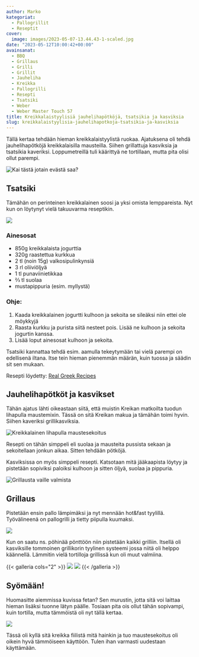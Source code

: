 ```yaml
---
author: Marko
kategoriat:
  - Pallogrillit
  - Reseptit
cover:
  image: images/2023-05-07-13.44.43-1-scaled.jpg
date: "2023-05-12T10:00:42+00:00"
avainsanat:
  - BBQ
  - Grillaus
  - Grilli
  - Grillit
  - Jauheliha
  - Kreikka
  - Pallogrilli
  - Resepti
  - Tsatsiki
  - Weber
  - Weber Master Touch 57
title: Kreikkalaistyylisiä jauhelihapötköjä, tsatsikia ja kasviksia
slug: kreikkalaistyylisia-jauhelihapotkoja-tsatsikia-ja-kasviksia
---
```

Tällä kertaa tehdään hieman kreikkalaistyylistä ruokaa. Ajatuksena oli tehdä jauhelihapötköjä kreikkalaisilla mausteilla. Siihen grillattuja kasviksia ja tsatsikia kaveriksi. Loppumetreillä tuli käärittyä ne tortillaan, mutta pita olisi ollut parempi.

![](images/2023-05-07-12.37.05-1.jpg "Kai tästä jotain evästä saa?")

## Tsatsiki

Tämähän on perinteinen kreikkalainen soosi ja yksi omista lemppareista. Nyt kun on löytynyt vielä takuuvarma reseptikin.

![](images/2023-05-07-09.18.22-1.jpg)

### Ainesosat

- 850g kreikkalaista jogurttia
- 320g raastettua kurkkua
- 2 tl (noin 15g) valkosipulinkynsiä
- 3 rl oliiviöljyä
- 1 tl punaviinietikkaa
- ⅔ tl suolaa
- mustapippuria (esim. myllystä)

### Ohje:

1. Kaada kreikkalainen jogurtti kulhoon ja sekoita se sileäksi niin ettei ole möykkyjä
2. Raasta kurkku ja purista siitä nesteet pois. Lisää ne kulhoon ja sekoita jogurtin kanssa.
3. Lisää loput ainesosat kulhoon ja sekoita.

Tsatsiki kannattaa tehdä esim. aamulla tekeytymään tai vielä parempi on edellisenä iltana. Itse tein hieman pienemmän määrän, kuin tuossa ja säädin sit sen mukaan.

Resepti löydetty: [Real Greek Recipes](https://realgreekrecipes.com/tzatziki-recipe/)

## Jauhelihapötköt ja kasvikset

Tähän ajatus lähti oikeastaan siitä, että muistin Kreikan matkoilta tuodun lihapulla maustemixin. Tässä on sitä Kreikan makua ja tämähän toimi hyvin. Siihen kaveriksi grillikasviksia.

![](images/2023-05-07-14.00.55-1.jpg "Kreikkalainen lihapulla maustesekoitus")

Resepti on tähän simppeli eli suolaa ja mausteita pussista sekaan ja sekoitellaan jonkun aikaa. Sitten tehdään pötköjä.

Kasviksissa on myös simppeli resepti. Katsotaan mitä jääkaapista löytyy ja pistetään sopiviksi paloiksi kulhoon ja sitten öljyä, suolaa ja pippuria.

![](images/2023-05-07-13.10.35-1.jpg "Grillausta vaille valmista")

## Grillaus

Pistetään ensin pallo lämpimäksi ja nyt mennään hot&fast tyylillä. Työvälineenä on pallogrilli ja tietty piipulla kuumaksi.

![](images/2023-05-07-13.19.04-1.jpg)

Kun on saatu ns. pöhinää pönttöön niin pistetään kaikki grilliin. Itsellä oli kasviksille tommoinen grillikorin tyylinen systeemi jossa niitä oli helppo käännellä. Lämmitin vielä tortilloja grillissä kun oli muut valmiina.

{{< galleria cols="2" >}}
![](images/2023-05-07-13.44.43-1.jpg)
![](images/2023-05-07-13.52.36-1.jpg)
{{< /galleria >}}

## Syömään!

Huomasitte aiemmissa kuvissa fetan? Sen murustin, jotta sitä voi laittaa hieman lisäksi tuonne lätyn päälle. Tosiaan pita ois ollut tähän sopivampi, kuin tortilla, mutta tämmöistä oli nyt tällä kertaa.

![](images/2023-05-07-14.00.25-1.jpg)

Tässä oli kyllä sitä kreikka fiilistä mitä hainkin ja tuo maustesekoitus oli oikein hyvä tämmöiseen käyttöön. Tulen ihan varmasti uudestaan käyttämään.
